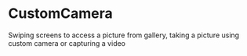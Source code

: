 # CustomCamera
Swiping screens to access a picture from gallery, taking a picture using custom camera or capturing a video
